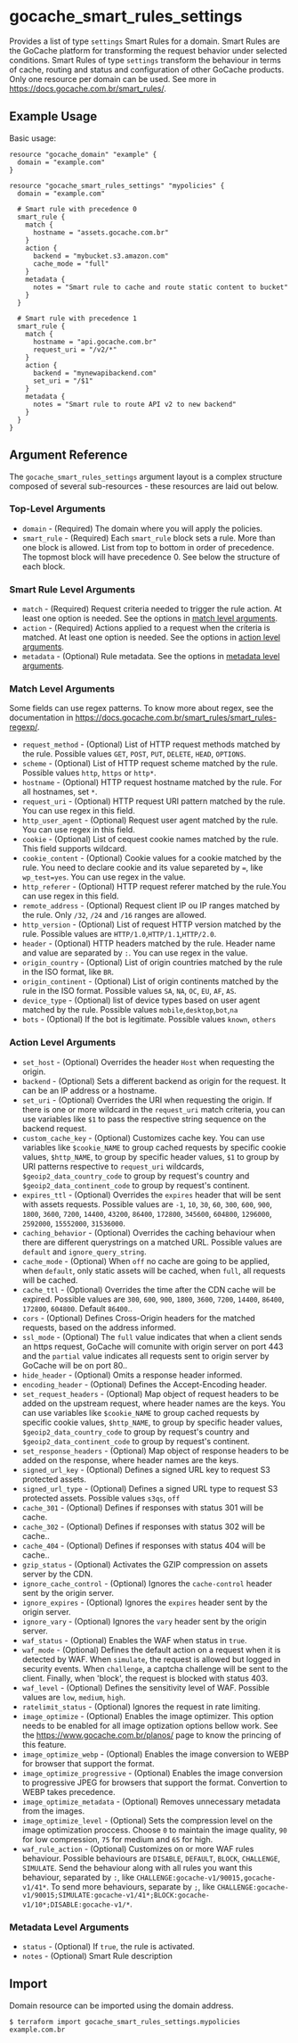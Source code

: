 # gocache_smart_rules_settings

Provides a list of type `settings` Smart Rules for a domain. Smart Rules are the GoCache platform for transforming the request behavior under selected conditions. Smart Rules of type `settings` transform the behaviour in terms of cache, routing and status and configuration of other GoCache products. Only one resource per domain can be used. See more in https://docs.gocache.com.br/smart_rules/.

## Example Usage

Basic usage:

```hcl
resource "gocache_domain" "example" {
  domain = "example.com"
}

resource "gocache_smart_rules_settings" "mypolicies" {
  domain = "example.com"

  # Smart rule with precedence 0
  smart_rule {
    match {
      hostname = "assets.gocache.com.br"
    }
    action {
      backend = "mybucket.s3.amazon.com"
      cache_mode = "full"
    }
    metadata {
      notes = "Smart rule to cache and route static content to bucket"
    }
  }

  # Smart rule with precedence 1
  smart_rule {
    match {
      hostname = "api.gocache.com.br"
      request_uri = "/v2/*"
    }
    action {
      backend = "mynewapibackend.com"
      set_uri = "/$1"
    }
    metadata {
      notes = "Smart rule to route API v2 to new backend"
    }
  }
}
```

## Argument Reference

The `gocache_smart_rules_settings` argument layout is a complex structure composed of several sub-resources - these resources are laid out below.

### Top-Level Arguments

* `domain` - (Required) The domain where you will apply the policies.
* `smart_rule` - (Required) Each `smart_rule` block sets a rule. More than one block is allowed. List from top to bottom in order of precedence. The topmost block will have precedence 0. See below the structure of each block.

### Smart Rule Level Arguments

* `match` - (Required) Request criteria needed to trigger the rule action. At least one option is needed. See the options in [match level arguments](match-level-arguments).
* `action` - (Required) Actions applied to a request when the criteria is matched. At least one option is needed. See the options in [action level arguments](action-level-arguments).
* `metadata` - (Optional) Rule metadata. See the options in [metadata level arguments](metadata-level-arguments).

### Match Level Arguments

Some fields can use regex patterns. To know more about regex, see the documentation in https://docs.gocache.com.br/smart_rules/smart_rules-regexp/.

* `request_method` - (Optional) List of HTTP request methods matched by the rule. Possible values `GET`, `POST`, `PUT`, `DELETE`, `HEAD`, `OPTIONS`.
* `scheme` - (Optional) List of HTTP request scheme matched by the rule. Possible values `http`, `https` or `http*`.
* `hostname` - (Optional) HTTP request hostname matched by the rule. For all hostnames, set `*`.
* `request_uri` - (Optional) HTTP request URI pattern matched by the rule. You can use regex in this field.
* `http_user_agent` - (Optional) Request user agent matched by the rule. You can use regex in this field.
* `cookie` - (Optional) List of cequest cookie names matched by the rule. This field supports wildcard.
* `cookie_content` - (Optional) Cookie values for a cookie matched by the rule. You need to declare cookie and its value separeted by `=`, like `wp_test=yes`. You can use regex in the value.
* `http_referer` - (Optional) HTTP request referer matched by the rule.You can use regex in this field.
* `remote_address` - (Optional) Request client IP ou IP ranges matched by the rule. Only `/32`, `/24` and `/16` ranges are allowed.
* `http_version` - (Optional) List of request HTTP version matched by the rule. Possible values are `HTTP/1.0`,`HTTP/1.1`,`HTTP/2.0`.
* `header` - (Optional) HTTP headers matched by the rule. Header name and value are separated by `:`. You can use regex in the value.
* `origin_country` - (Optional) List of origin countries matched by the rule in the ISO format, like `BR`.
* `origin_continent` - (Optional) List of origin continents matched by the rule in the ISO format. Possible values `SA`, `NA`, `OC`, `EU`, `AF`, `AS`.
* `device_type` - (Optional) list of device types based on user agent matched by the rule. Possible values `mobile`,`desktop`,`bot`,`na`
* `bots` - (Optional) If the bot is legitimate. Possible values `known`, `others`

### Action Level Arguments

* `set_host` - (Optional) Overrides the header `Host` when requesting the origin.
* `backend` - (Optional) Sets a different backend as origin for the request. It can be an IP address or a hostname.
* `set_uri` - (Optional) Overrides the URI when requesting the origin. If there is one or more wildcard in the `request_uri` match criteria, you can use variables like `$1` to pass the respective string sequence on the backend request.
* `custom_cache_key` - (Optional) Customizes cache key. You can use variables like `$cookie_NAME` to group cached requests by specific cookie values, `$http_NAME`, to group by specific header values, `$1` to group by URI patterns respective to `request_uri` wildcards, `$geoip2_data_country_code` to group by request's country and `$geoip2_data_continent_code` to group by request's continent.
* `expires_ttl` - (Optional) Overrides the `expires` header that will be sent with assets requests. Possible values are `-1`, `10`, `30`, `60`, `300`, `600`, `900`, `1800`, `3600`, `7200`, `14400`, `43200`, `86400`, `172800`, `345600`, `604800`, `1296000`, `2592000`, `15552000`, `31536000`.
* `caching_behavior` - (Optional) Overrides the caching behaviour when there are different querystrings on a matched URL. Possible values are `default` and `ignore_query_string`.
* `cache_mode` - (Optional) When `off` no cache are going to be applied, when `default`, only static assets will be cached, when `full`, all requests will be cached.
* `cache_ttl` - (Optional) Overrides the time after the CDN cache will be expired. Possible values are `300`, `600`, `900`, `1800`, `3600`, `7200`, `14400`, `86400`, `172800`, `604800`. Default `86400`..
* `cors` - (Optional) Defines Cross-Origin headers for the matched requests, based on the address informed.
* `ssl_mode` - (Optional) The `full` value indicates that when a client sends an https request, GoCache will comunite with origin server on port 443 and the `partial` value indicates all requests sent to origin server by GoCache will be on port 80..
* `hide_header` - (Optional) Omits a response header informed.
* `encoding_header` - (Optional) Defines the Accept-Encoding header.
* `set_request_headers` - (Optional) Map object of request headers to be added on the upstream request, where header names are the keys. You can use variables like `$cookie_NAME` to group cached requests by specific cookie values, `$http_NAME`, to group by specific header values, `$geoip2_data_country_code` to group by request's country and `$geoip2_data_continent_code` to group by request's continent.
* `set_response_headers` - (Optional) Map object of response headers to be added on the response, where header names are the keys.
* `signed_url_key` - (Optional) Defines a signed URL key to request S3 protected assets.
* `signed_url_type` - (Optional) Defines a signed URL type to request S3 protected assets. Possible values `s3qs`, `off`
* `cache_301` - (Optional) Defines if responses with status 301 will be cache.
* `cache_302` - (Optional) Defines if responses with status 302 will be cache..
* `cache_404` - (Optional) Defines if responses with status 404 will be cache..
* `gzip_status` - (Optional) Activates the GZIP compression on assets server by the CDN.
* `ignore_cache_control` - (Optional) Ignores the `cache-control` header sent by the origin server.
* `ignore_expires` - (Optional) Ignores the `expires` header sent by the origin server.
* `ignore_vary` - (Optional) Ignores the `vary` header sent by the origin server.
* `waf_status` - (Optional) Enables the WAF when status in `true`.
* `waf_mode` - (Optional) Defines the default action on a request when it is detected by WAF. When `simulate`, the request is allowed but logged in security events. When `challenge`, a captcha challenge will be sent to the client. Finally, when 'block', the request is blocked with status 403.
* `waf_level` - (Optional) Defines the sensitivity level of WAF. Possible values are `low`, `medium`, `high`.
* `ratelimit_status` - (Optional) Ignores the request in rate limiting.
* `image_optimize` - (Optional) Enables the image optimizer. This option needs to be enabled for all image optization options bellow work. See the https://www.gocache.com.br/planos/ page to know the princing of this feature.
* `image_optimize_webp` - (Optional) Enables the image conversion to WEBP for browser that support the format.
* `image_optimize_progressive` - (Optional) Enables the image conversion to progressive JPEG for browsers that support the format. Convertion to WEBP takes precedence.
* `image_optimize_metadata` - (Optional) Removes unnecessary metadata from the images.
* `image_optimize_level` - (Optional) Sets the compression level on the image optimization proccess. Choose `0` to maintain the image quality, `90` for low compression, `75` for medium and `65` for high.
* `waf_rule_action` - (Optional) Customizes on or more WAF rules behaviour. Possible behaviours are `DISABLE`, `DEFAULT`, `BLOCK`, `CHALLENGE`, `SIMULATE`. Send the behaviour along with all rules you want this behaviour, separated by `:`, like `CHALLENGE:gocache-v1/90015,gocache-v1/41*`. To send more behaviours, separate by `;`, like `CHALLENGE:gocache-v1/90015;SIMULATE:gocache-v1/41*;BLOCK:gocache-v1/10*;DISABLE:gocache-v1/*`.

### Metadata Level Arguments

* `status` - (Optional) If `true`, the rule is activated.
* `notes` - (Optional) Smart Rule description

## Import

Domain resource can be imported using the domain address.

```
$ terraform import gocache_smart_rules_settings.mypolicies example.com.br
```